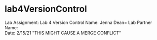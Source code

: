 # lab4VersionControl
Lab Assignment: Lab 4 Version Control
Name: Jenna Dean=
Lab Partner Name:     
Date: 2/15/21
"THIS MIGHT CAUSE A MERGE CONFLICT"
